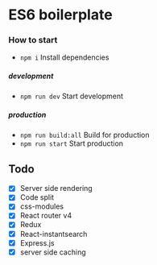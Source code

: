 # ES6 boilerplate

### How to start
* `npm i` Install dependencies

##### development
* `npm run dev` Start development

##### production
* `npm run build:all` Build for production
* `npm run start` Start production

## Todo
* [x] Server side rendering
* [x] Code split
* [x] css-modules
* [x] React router v4
* [x] Redux
* [x] React-instantsearch
* [x] Express.js
* [x] server side caching

